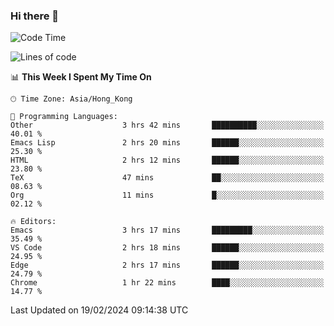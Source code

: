 ### Hi there 👋

<!--
**nicehiro/nicehiro** is a ✨ _special_ ✨ repository because its `README.md` (this file) appears on your GitHub profile.

Here are some ideas to get you started:

- 🔭 I’m currently working on ...
- 🌱 I’m currently learning ...
- 👯 I’m looking to collaborate on ...
- 🤔 I’m looking for help with ...
- 💬 Ask me about ...
- 📫 How to reach me: ...
- 😄 Pronouns: ...
- ⚡ Fun fact: ...
-->

<!--START_SECTION:waka-->
![Code Time](http://img.shields.io/badge/Code%20Time-237%20hrs%203%20mins-blue)

![Lines of code](https://img.shields.io/badge/From%20Hello%20World%20I%27ve%20Written-2.6%20million%20lines%20of%20code-blue)

📊 **This Week I Spent My Time On** 

```text
🕑︎ Time Zone: Asia/Hong_Kong

💬 Programming Languages: 
Other                    3 hrs 42 mins       ██████████░░░░░░░░░░░░░░░   40.01 % 
Emacs Lisp               2 hrs 20 mins       ██████░░░░░░░░░░░░░░░░░░░   25.30 % 
HTML                     2 hrs 12 mins       ██████░░░░░░░░░░░░░░░░░░░   23.80 % 
TeX                      47 mins             ██░░░░░░░░░░░░░░░░░░░░░░░   08.63 % 
Org                      11 mins             █░░░░░░░░░░░░░░░░░░░░░░░░   02.12 % 

🔥 Editors: 
Emacs                    3 hrs 17 mins       █████████░░░░░░░░░░░░░░░░   35.49 % 
VS Code                  2 hrs 18 mins       ██████░░░░░░░░░░░░░░░░░░░   24.95 % 
Edge                     2 hrs 17 mins       ██████░░░░░░░░░░░░░░░░░░░   24.79 % 
Chrome                   1 hr 22 mins        ████░░░░░░░░░░░░░░░░░░░░░   14.77 % 
```


 Last Updated on 19/02/2024 09:14:38 UTC
<!--END_SECTION:waka-->

